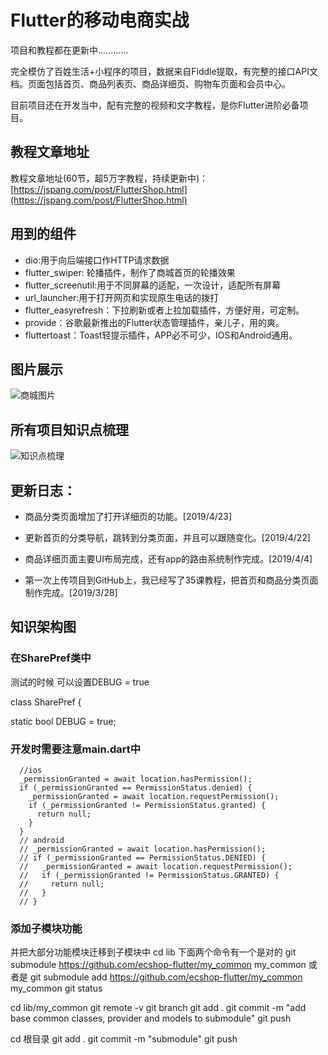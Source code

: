 # Flutter的移动电商实战

项目和教程都在更新中............

完全模仿了百姓生活+小程序的项目，数据来自Fiddle提取，有完整的接口API文档。页面包括首页、商品列表页、商品详细页、购物车页面和会员中心。

目前项目还在开发当中，配有完整的视频和文字教程，是你Flutter进阶必备项目。

## 教程文章地址

教程文章地址(60节，超5万字教程，持续更新中)：[https://jspang.com/post/FlutterShop.html](https://jspang.com/post/FlutterShop.html)

## 用到的组件

- dio:用于向后端接口作HTTP请求数据
- flutter_swiper: 轮播插件，制作了商城首页的轮播效果
- flutter_screenutil:用于不同屏幕的适配，一次设计，适配所有屏幕
- url_launcher:用于打开网页和实现原生电话的拨打
- flutter_easyrefresh：下拉刷新或者上拉加载插件，方便好用，可定制。
- provide：谷歌最新推出的Flutter状态管理插件，亲儿子，用的爽。
- fluttertoast：Toast轻提示插件，APP必不可少，IOS和Android通用。


## 图片展示

![商城图片](http://blogimages.jspang.com/Flutter_shop_01.jpg)


## 所有项目知识点梳理

![知识点梳理](http://blogimages.jspang.com/Flutter%E7%A7%BB%E5%8A%A8%E7%94%B5%E5%95%86%E5%AE%9E%E6%88%98-%E7%9F%A5%E8%AF%86%E7%82%B9%E6%A2%B3%E7%90%86.png)


## 更新日志：

- 商品分类页面增加了打开详细页的功能。[2019/4/23]

- 更新首页的分类导航，跳转到分类页面，并且可以跟随变化。[2019/4/22]

- 商品详细页面主要UI布局完成，还有app的路由系统制作完成。[2019/4/4]

- 第一次上传项目到GitHub上，我已经写了35课教程，把首页和商品分类页面制作完成。[2019/3/28]







## 知识架构图

### 在SharePref类中
测试的时候  可以设置DEBUG = true

class SharePref {

  static bool DEBUG = true;


### 开发时需要注意main.dart中
      //ios
      _permissionGranted = await location.hasPermission();
      if (_permissionGranted == PermissionStatus.denied) {
        _permissionGranted = await location.requestPermission();
        if (_permissionGranted != PermissionStatus.granted) {
          return null;
        }
      }
      // android
      // _permissionGranted = await location.hasPermission();
      // if (_permissionGranted == PermissionStatus.DENIED) {
      //   _permissionGranted = await location.requestPermission();
      //   if (_permissionGranted != PermissionStatus.GRANTED) {
      //     return null;
      //   }
      // }



### 添加子模块功能
并把大部分功能模块迁移到子模块中
cd lib
下面两个命令有一个是对的
git submodule https://github.com/ecshop-flutter/my_common my_common
或者是
git submodule add  https://github.com/ecshop-flutter/my_common my_common
git status

cd lib/my_common
git remote -v
git branch
git add .
git commit -m "add base common classes, provider and models  to submodule"
git push

cd 根目录
git add .
git commit -m "submodule"
git push
